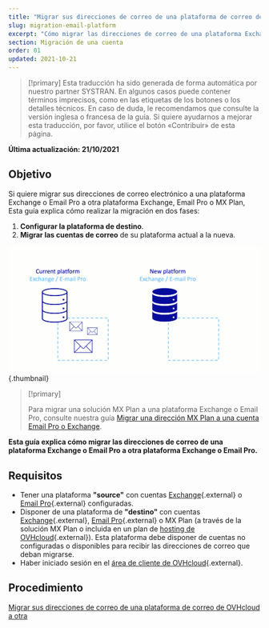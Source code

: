 ```yaml
---
title: "Migrar sus direcciones de correo de una plataforma de correo de OVHcloud a otra"
slug: migration-email-platform
excerpt: "Cómo migrar las direcciones de correo de una plataforma Exchange o Email Pro a otra plataforma Exchange, Email Pro o MX Plan"
section: Migración de una cuenta
order: 01
updated: 2021-10-21
---
```


> [!primary]
> Esta traducción ha sido generada de forma automática por nuestro partner SYSTRAN. En algunos casos puede contener términos imprecisos, como en las etiquetas de los botones o los detalles técnicos. En caso de duda, le recomendamos que consulte la versión inglesa o francesa de la guía. Si quiere ayudarnos a mejorar esta traducción, por favor, utilice el botón «Contribuir» de esta página.
>

**Última actualización: 21/10/2021**

## Objetivo

Si quiere migrar sus direcciones de correo electrónico a una plataforma Exchange o Email Pro a otra plataforma Exchange, Email Pro o MX Plan, Esta guía explica cómo realizar la migración en dos fases:

1. **Configurar la plataforma de destino**.
2. **Migrar las cuentas de correo** de su plataforma actual a la nueva.

![email-migración](images/migration_platform01.gif){.thumbnail}

> [!primary]
>
> Para migrar una solución MX Plan a una plataforma Exchange o Email Pro, consulte nuestra guía [Migrar una dirección MX Plan a una cuenta Email Pro o Exchange](https://docs.ovh.com/es/microsoft-collaborative-solutions/migrar-direccion-correo-en-alojamiento-correo-a-exchange/).
>

**Esta guía explica cómo migrar las direcciones de correo de una plataforma Exchange o Email Pro a otra plataforma Exchange o Email Pro.**

## Requisitos

- Tener una plataforma **"source"** con cuentas [Exchange](https://www.ovhcloud.com/es-es/emails/hosted-exchange/){.external} o [Email Pro](https://www.ovhcloud.com/es-es/emails/email-pro/){.external} configuradas.
- Disponer de una plataforma de **"destino"** con cuentas [Exchange](https://www.ovhcloud.com/es-es/emails/hosted-exchange/){.external}, [Email Pro](https://www.ovhcloud.com/es-es/emails/email-pro/){.external} o MX Plan (a través de la solución MX Plan o incluida en un plan de [hosting de OVHcloud](https://www.ovhcloud.com/es-es/web-hosting/){.external}). Esta plataforma debe disponer de cuentas no configuradas o disponibles para recibir las direcciones de correo que deban migrarse.
- Haber iniciado sesión en el [área de cliente de OVHcloud](https://www.ovh.com/auth/?action=gotomanager&from=https://www.ovh.es/&ovhSubsidiary=es){.external}.

## Procedimiento

[Migrar sus direcciones de correo de una plataforma de correo de OVHcloud a otra](https://docs.ovh.com/es/emails/migration-email-platform/)
